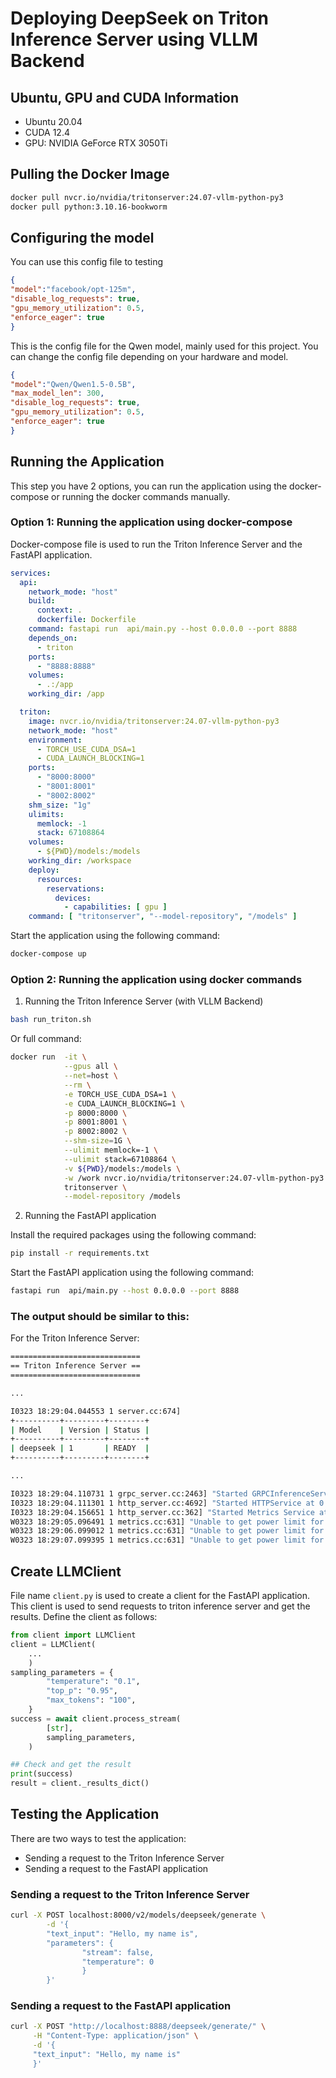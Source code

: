 # Deploying DeepSeek on Triton Inference Server using VLLM Backend

## Ubuntu, GPU and CUDA Information
- Ubuntu 20.04
- CUDA 12.4
- GPU: NVIDIA GeForce RTX 3050Ti
## Pulling the Docker Image
```bash
docker pull nvcr.io/nvidia/tritonserver:24.07-vllm-python-py3
docker pull python:3.10.16-bookworm

```

## Configuring the model

You can use this config file to testing
```json
{
"model":"facebook/opt-125m",
"disable_log_requests": true,
"gpu_memory_utilization": 0.5,
"enforce_eager": true
}
```

This is the config file for the Qwen model, mainly used for this project.
You can change the config file depending on your hardware and model.
```json
{
"model":"Qwen/Qwen1.5-0.5B",
"max_model_len": 300,
"disable_log_requests": true,
"gpu_memory_utilization": 0.5,
"enforce_eager": true
}
```


## Running the Application
This step you have 2 options, you can run the application using the docker-compose or running the docker commands manually.

### Option 1: Running the application using docker-compose

Docker-compose file is used to run the Triton Inference Server and the FastAPI application.
```yaml
services:
  api:
    network_mode: "host"
    build:
      context: .
      dockerfile: Dockerfile
    command: fastapi run  api/main.py --host 0.0.0.0 --port 8888
    depends_on:
      - triton
    ports:
      - "8888:8888"
    volumes:
      - .:/app
    working_dir: /app

  triton:
    image: nvcr.io/nvidia/tritonserver:24.07-vllm-python-py3
    network_mode: "host"
    environment:
      - TORCH_USE_CUDA_DSA=1
      - CUDA_LAUNCH_BLOCKING=1
    ports:
      - "8000:8000"
      - "8001:8001"
      - "8002:8002"
    shm_size: "1g"
    ulimits:
      memlock: -1
      stack: 67108864
    volumes:
      - ${PWD}/models:/models
    working_dir: /workspace
    deploy:
      resources:
        reservations:
          devices:
            - capabilities: [ gpu ]
    command: [ "tritonserver", "--model-repository", "/models" ]

```

Start the application using the following command:
```bash
docker-compose up
```

### Option 2: Running the application using docker commands
1. Running the Triton Inference Server (with VLLM Backend)
```bash
bash run_triton.sh
```
Or full command:
```bash
docker run  -it \
            --gpus all \
            --net=host \
            --rm \
            -e TORCH_USE_CUDA_DSA=1 \
            -e CUDA_LAUNCH_BLOCKING=1 \
            -p 8000:8000 \
            -p 8001:8001 \
            -p 8002:8002 \
            --shm-size=1G \
            --ulimit memlock=-1 \
            --ulimit stack=67108864 \
            -v ${PWD}/models:/models \
            -w /work nvcr.io/nvidia/tritonserver:24.07-vllm-python-py3 \
            tritonserver \
            --model-repository /models
```
2. Running the FastAPI application

Install the required packages using the following command:
```bash
pip install -r requirements.txt
```

Start the FastAPI application using the following command:
```bash
fastapi run  api/main.py --host 0.0.0.0 --port 8888
```
### The output should be similar to this:
For the Triton Inference Server:
```bash
=============================
== Triton Inference Server ==
=============================

...

I0323 18:29:04.044553 1 server.cc:674] 
+----------+---------+--------+
| Model    | Version | Status |
+----------+---------+--------+
| deepseek | 1       | READY  |
+----------+---------+--------+

...

I0323 18:29:04.110731 1 grpc_server.cc:2463] "Started GRPCInferenceService at 0.0.0.0:8001"
I0323 18:29:04.111301 1 http_server.cc:4692] "Started HTTPService at 0.0.0.0:8000"
I0323 18:29:04.156651 1 http_server.cc:362] "Started Metrics Service at 0.0.0.0:8002"
W0323 18:29:05.096491 1 metrics.cc:631] "Unable to get power limit for GPU 0. Status:Success, value:0.000000"
W0323 18:29:06.099012 1 metrics.cc:631] "Unable to get power limit for GPU 0. Status:Success, value:0.000000"
W0323 18:29:07.099395 1 metrics.cc:631] "Unable to get power limit for GPU 0. Status:Success, value:0.000000"
```

## Create LLMClient

File name `client.py` is used to create a client for the FastAPI application. 
This client is used to send requests to triton inference server and get the results.
Define the client as follows:

```python
from client import LLMClient
client = LLMClient(
    ...
    )
sampling_parameters = {
        "temperature": "0.1",
        "top_p": "0.95",
        "max_tokens": "100",
    }
success = await client.process_stream(
        [str],
        sampling_parameters,
    )

## Check and get the result
print(success)
result = client._results_dict()
```

## Testing the Application
There are two ways to test the application:
- Sending a request to the Triton Inference Server
- Sending a request to the FastAPI application

### Sending a request to the Triton Inference Server
```bash
curl -X POST localhost:8000/v2/models/deepseek/generate \
        -d '{
        "text_input": "Hello, my name is", 
        "parameters": {
                "stream": false, 
                "temperature": 0
                }
        }'
```

### Sending a request to the FastAPI application
```bash
curl -X POST "http://localhost:8888/deepseek/generate/" \
     -H "Content-Type: application/json" \
     -d '{
     "text_input": "Hello, my name is"
     }'
```